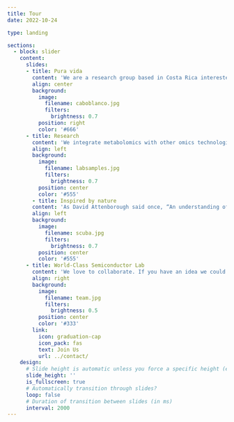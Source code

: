 ```yaml
---
title: Tour
date: 2022-10-24

type: landing

sections:
  - block: slider
    content:
      slides:
      - title: Pura vida
        content: 'We are a research group based in Costa Rica interested in exploring the chemical potential of actinomycetes'
        align: center
        background:
          image:
            filename: caboblanco.jpg
            filters:
              brightness: 0.7
          position: right
          color: '#666'
      - title: Research
        content: 'We integrate metabolomics with other omics technologies for the biodiscovery of compounds with biotechnological applications'
        align: left
        background:
          image:
            filename: labsamples.jpg
            filters:
              brightness: 0.7
          position: center
          color: '#555'
        - title: Inspired by nature
        content: 'As David Attenborough said once, “An understanding of the natural world and what’s in it is a source of not only a great curiosity but great fulfillment”. We study natural products because we believe that nature holds the answer to many of our health and food safety problems'
        align: left
        background:
          image:
            filename: scuba.jpg
            filters:
              brightness: 0.7
          position: center
          color: '#555'
      - title: World-Class Semiconductor Lab
        content: 'We love to collaborate. If you have an idea we could develop together in Costa Rica, contact us!!'
        align: right
        background:
          image:
            filename: team.jpg
            filters:
              brightness: 0.5
          position: center
          color: '#333'
        link:
          icon: graduation-cap
          icon_pack: fas
          text: Join Us
          url: ../contact/
    design:
      # Slide height is automatic unless you force a specific height (e.g. '400px')
      slide_height: ''
      is_fullscreen: true
      # Automatically transition through slides?
      loop: false
      # Duration of transition between slides (in ms)
      interval: 2000
---
```

